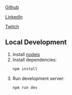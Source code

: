 [Github](https://www.github.com/Evernight27)

[LinkedIn](https://www.linkedin.com/in/marshall-grubb-7a5601242/)

[Twitch](https://www.twitch.tv/Evernight27)

## Local Development

1. Install [nodejs](https://nodejs.org)
2. Install dependencies:
    ```sh
    npm install
    ```
3. Run development server:
    ```sh
    npm run dev
    ```
